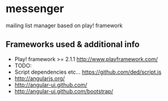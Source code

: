 messenger
=========

mailing list manager based on play! framework

## Frameworks used & additional info

 * Play! framework >= 2.1.1 http://www.playframework.com/
 * TODO:
  * Script dependencies etc... https://github.com/ded/script.js
  * http://angularjs.org/
  * http://angular-ui.github.com/
  * http://angular-ui.github.com/bootstrap/
